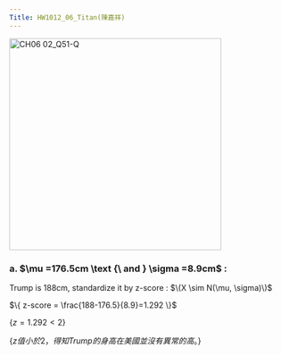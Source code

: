 ```yaml
---
Title: HW1012_06_Titan(陳嘉祥)
---
```


<img width="380" alt="CH06 02_Q51-Q" src="https://github.com/user-attachments/assets/19f2de64-14b8-4f65-81a8-6181a0be80f6">



### a. $\mu =176.5cm \text {\ and \} \sigma =8.9cm$ :   
Trump is 188cm, standardize it by z-score : $\(X \sim N(\mu, \sigma)\)$  

$\{
z-score = \frac{188-176.5}{8.9}=1.292
\}$ 

$\{
z=1.292 < 2 
\}$ 

$\{
z值小於2，得知 Trump 的身高在美國並沒有異常的高。
\}$ 
